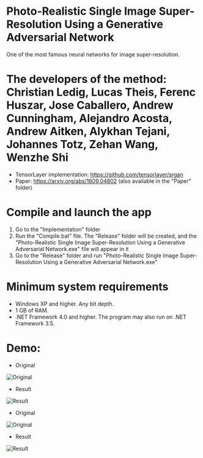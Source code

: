 # Photo-Realistic Single Image Super-Resolution Using a Generative Adversarial Network
One of the most famous neural networks for image super-resolution.

# The developers of the method: Christian Ledig, Lucas Theis, Ferenc Huszar, Jose Caballero, Andrew Cunningham, Alejandro Acosta, Andrew Aitken, Alykhan Tejani, Johannes Totz, Zehan Wang, Wenzhe Shi
* TensorLayer implementation: https://github.com/tensorlayer/srgan
* Paper: https://arxiv.org/abs/1609.04802 (also available in the "Paper" folder)

# Compile and launch the app
1. Go to the "Implementation" folder
2. Run the "Compile.bat" file. The "Release" folder will be created, and the "Photo-Realistic Single Image Super-Resolution Using a Generative Adversarial Network.exe" file will appear in it
3. Go to the "Release" folder and run "Photo-Realistic Single Image Super-Resolution Using a Generative Adversarial Network.exe"

# Minimum system requirements
* Windows XP and higher. Any bit depth.
* 1 GB of RAM.
* .NET Framework 4.0 and higher. The program may also run on .NET Framework 3.5.

# Demo:

* Original

![Original](https://github.com/ColorfulSoft/StyleTransfer-Colorization-SuperResolution/blob/master/Enhancing/2016.%20Photo-Realistic%20Single%20Image%20Super-Resolution%20Using%20a%20Generative%20Adversarial%20Network/Examples/Kryukovo.jpg)

* Result

![Result](https://github.com/ColorfulSoft/StyleTransfer-Colorization-SuperResolution/blob/master/Enhancing/2016.%20Photo-Realistic%20Single%20Image%20Super-Resolution%20Using%20a%20Generative%20Adversarial%20Network/Examples/Result2.jpg)

* Original

![Original](https://github.com/ColorfulSoft/StyleTransfer-Colorization-SuperResolution/blob/master/Enhancing/2016.%20Photo-Realistic%20Single%20Image%20Super-Resolution%20Using%20a%20Generative%20Adversarial%20Network/Examples/Ostankino.jpg)

* Result

![Result](https://github.com/ColorfulSoft/StyleTransfer-Colorization-SuperResolution/blob/master/Enhancing/2016.%20Photo-Realistic%20Single%20Image%20Super-Resolution%20Using%20a%20Generative%20Adversarial%20Network/Examples/Result1.jpg)
